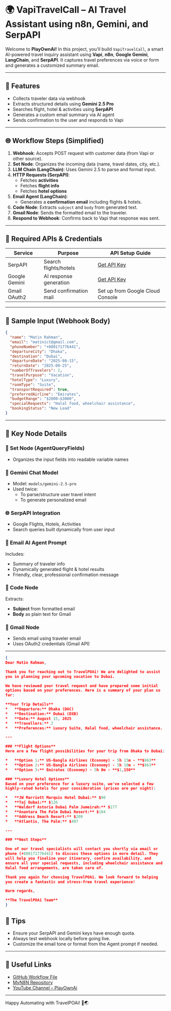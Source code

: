 
# 🌍 VapiTravelCall – AI Travel Assistant using n8n, Gemini, and SerpAPI

Welcome to **PlayOwnAi!** In this project, you'll build `VapiTravelCall`, a smart AI-powered travel inquiry assistant using **Vapi**, **n8n**, **Google Gemini**, **LangChain**, and **SerpAPI**. It captures travel preferences via voice or form and generates a customized summary email.

---

## 🚀 Features

- Collects traveler data via webhook
- Extracts structured details using **Gemini 2.5 Pro**
- Searches flight, hotel & activities using **SerpAPI**
- Generates a custom email summary via AI agent
- Sends confirmation to the user and responds to Vapi

---

## 🌐 Workflow Steps (Simplified)

1. **Webhook**: Accepts POST request with customer data (from Vapi or other source).
2. **Set Node**: Organizes the incoming data (name, travel dates, city, etc.).
3. **LLM Chain (LangChain)**: Uses Gemini 2.5 to parse and format input.
4. **HTTP Requests (SerpAPI)**:
   - Fetches **activities**
   - Fetches **flight info**
   - Fetches **hotel options**
5. **Email Agent (LangChain)**:
   - Generates a **confirmation email** including flights & hotels.
6. **Code Node**: Extracts `subject` and `body` from generated text.
7. **Gmail Node**: Sends the formatted email to the traveler.
8. **Respond to Webhook**: Confirms back to Vapi that response was sent.

---

## 🔑 Required APIs & Credentials

| Service       | Purpose                | API Setup Guide                                         |
| ------------- | ---------------------- | ------------------------------------------------------- |
| SerpAPI       | Search flights/hotels  | [Get API Key](https://serpapi.com/manage-api-key)       |
| Google Gemini | AI response generation | [Get API Key](https://makersuite.google.com/app/apikey) |
| Gmail OAuth2  | Send confirmation mail | Set up from Google Cloud Console                        |

---

## 📂 Sample Input (Webhook Body)

```json
{
  "name": "Matin Rahman",
  "email": "matinict@gmail.com",
  "phoneNumber": "+880171776441",
  "departureCity": "Dhaka",
  "destination": "Dubai",
  "departureDate": "2025-08-15",
  "returnDate": "2025-08-25",
  "numberOfTravelers": 2,
  "travelPurpose": "Vacation",
  "hotelType": "Luxury",
  "roomType": "Suite",
  "transportRequired": true,
  "preferredAirline": "Emirates",
  "budgetRange": "$2000–$3000",
  "specialRequests": "Halal food, wheelchair assistance",
  "bookingStatus": "New Lead"
}
```

---

## 🔗 Key Node Details

### 📅 Set Node (AgentQueryFields)

- Organizes the input fields into readable variable names

### 🧠 Gemini Chat Model

- Model: `models/gemini-2.5-pro`
- Used twice:
  - To parse/structure user travel intent
  - To generate personalized email

### 🌐 SerpAPI Integration

- Google Flights, Hotels, Activities
- Search queries built dynamically from user input

### 📨 Email AI Agent Prompt

Includes:

- Summary of traveler info
- Dynamically generated flight & hotel results
- Friendly, clear, professional confirmation message

### 🏨 Code Node

Extracts:

- **Subject** from formatted email
- **Body** as plain text for Gmail

### 📧 Gmail Node

- Sends email using traveler email
- Uses OAuth2 credentials (Gmail API)

---

```json
{
Dear Matin Rahman,

Thank you for reaching out to TravelPOAi! We are delighted to assist
you in planning your upcoming vacation to Dubai.

We have reviewed your travel request and have prepared some initial
options based on your preferences. Here is a summary of your plan so
far:

**Your Trip Details**
*   **Departure:** Dhaka (DAC)
*   **Destination:** Dubai (DXB)
*   **Date:** August 15, 2025
*   **Travellers:** 2
*   **Preferences:** Luxury Suite, Halal food, wheelchair assistance.

---

### **Flight Options**
Here are a few flight possibilities for your trip from Dhaka to Dubai:

*   **Option 1:** US-Bangla Airlines (Economy) - 5h 15m - **$863**
*   **Option 2:** US-Bangla Airlines (Economy) - 5h 10m - **$863**
*   **Option 3:** Emirates (Economy) - 5h 0m - **$1,150**

### **Luxury Hotel Options**
Based on your preference for a luxury suite, we've selected a few
highly-rated hotels for your consideration (prices are per night):

*   **JW Marriott Marquis Hotel Dubai:** $90
*   **Taj Dubai:** $126
*   **Waldorf Astoria Dubai Palm Jumeirah:** $177
*   **Anantara The Palm Dubai Resort:** $184
*   **Address Beach Resort:** $209
*   **Atlantis, The Palm:** $407

---

### **Next Steps**

One of our travel specialists will contact you shortly via email or
phone (+880171776441) to discuss these options in more detail. They
will help you finalize your itinerary, confirm availability, and
ensure all your special requests, including wheelchair assistance and
Halal food arrangements, are taken care of.

Thank you again for choosing TravelPOAi. We look forward to helping
you create a fantastic and stress-free travel experience!

Warm regards,

**The TravelPOAi Team**
}
```

## 🚫 Tips

- Ensure your SerpAPI and Gemini keys have enough quota.
- Always test webhook locally before going live.
- Customize the email tone or format from the Agent prompt if needed.

---

## 🔗 Useful Links

- [GitHub Workflow File](https://github.com/matinict/MyN8N/blob/main/VapiTravelCall.json)
- [MyN8N Repository](https://github.com/matinict/MyN8N)
- [YouTube Channel – PlayOwnAi](https://www.youtube.com/@PlayOwnAi)

---

Happy Automating with TravelPOAi! 🚀🌏

